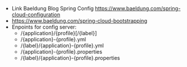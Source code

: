 - Link Baeldung Blog Spring Config https://www.baeldung.com/spring-cloud-configuration
- https://www.baeldung.com/spring-cloud-bootstrapping
- Enpoints for config server: 
	* /{application}/{profile}[/{label}]
	* /{application}-{profile}.yml
	* /{label}/{application}-{profile}.yml
	* /{application}-{profile}.properties
	* /{label}/{application}-{profile}.properties

